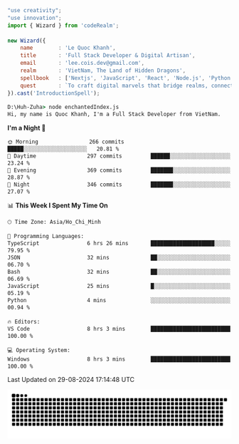 <!--x axis divider-->

```js 
"use creativity";
"use innovation";
import { Wizard } from 'codeRealm';

new Wizard({
    name        : 'Le Quoc Khanh',
    title       : 'Full Stack Developer & Digital Artisan',
    email       : 'lee.cois.dev@gmail.com',
    realm       : 'VietNam, The Land of Hidden Dragons',
    spellbook   : ['Nextjs', 'JavaScript', 'React', 'Node.js', 'Python', 'Django', 'Cloud Services'],
    quest       : `To craft digital marvels that bridge realms, connect cultures, and bring imagination to life.`,
}).cast('IntroductionSpell');
```

```cmd
D:\Huh-Zuha> node enchantedIndex.js
Hi, my name is Quoc Khanh, I'm a Full Stack Developer from VietNam.
```
<!--START_SECTION:waka-->
**I'm a Night 🦉** 

```text
🌞 Morning                266 commits         █████░░░░░░░░░░░░░░░░░░░░   20.81 % 
🌆 Daytime                297 commits         ██████░░░░░░░░░░░░░░░░░░░   23.24 % 
🌃 Evening                369 commits         ███████░░░░░░░░░░░░░░░░░░   28.87 % 
🌙 Night                  346 commits         ███████░░░░░░░░░░░░░░░░░░   27.07 % 
```


📊 **This Week I Spent My Time On** 

```text
🕑︎ Time Zone: Asia/Ho_Chi_Minh

💬 Programming Languages: 
TypeScript               6 hrs 26 mins       ████████████████████░░░░░   79.95 % 
JSON                     32 mins             ██░░░░░░░░░░░░░░░░░░░░░░░   06.70 % 
Bash                     32 mins             ██░░░░░░░░░░░░░░░░░░░░░░░   06.69 % 
JavaScript               25 mins             █░░░░░░░░░░░░░░░░░░░░░░░░   05.19 % 
Python                   4 mins              ░░░░░░░░░░░░░░░░░░░░░░░░░   00.94 % 

🔥 Editors: 
VS Code                  8 hrs 3 mins        █████████████████████████   100.00 % 

💻 Operating System: 
Windows                  8 hrs 3 mins        █████████████████████████   100.00 % 
```


 Last Updated on 29-08-2024 17:14:48 UTC
<!--END_SECTION:waka-->
<picture>
  <source media="(prefers-color-scheme: dark)" srcset="https://raw.githubusercontent.com/leecois/leecois/output/github-contribution-grid-snake-dark.svg">
  <source media="(prefers-color-scheme: light)" srcset="https://raw.githubusercontent.com/leecois/leecois/output/github-contribution-grid-snake.svg">
  <img alt="github contribution grid snake animation" src="https://raw.githubusercontent.com/leecois/leecois/output/github-contribution-grid-snake.svg">
</picture>

